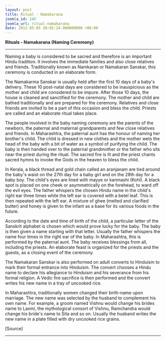 ```yaml
---
layout: post
title: Ritual - Namakarana
joomla_id: 145
joomla_url: ritual-namakarana
date: 2012-05-05 20:02:24.000000000 +00:00
---
```

**Rituals - Namakarana (Naming Ceremony)**

* * *

Naming a baby is considered to be sacred and therefore is an important Hindu tradition. It involves the immediate families and also close relatives and friends. Traditionally known as Namkaran or Namakaran Sanskar, this ceremony is conducted in an elaborate form.

The Namakarma Sanskar is usually held after the first 10 days of a baby's delivery. These 10 post-natal days are considered to be inauspicious as the mother and child are considered to be impure. After those 10 days, the house is cleaned and sanctified for the ceremony. The mother and child are bathed traditionally and are prepared for the ceremony. Relatives and close friends are invited to be a part of this occasion and bless the child. Priests are called and an elaborate ritual takes place.

The people involved in the baby naming ceremony are the parents of the newborn, the paternal and maternal grandparents and few close relatives and friends. In Maharashtra, the paternal aunt has the honour of naming her brother's child. The child is dressed in new clothes and the mother wets the head of the baby with a bit of water as a symbol of purifying the child. The baby is then handed over to the paternal grandmother or the father who sits near the priest during the ritual. The sacred fire is lit and the priest chants sacred hymns to invoke the Gods in the heaven to bless the child.

In Kerala, a black thread and gold chain called an aranjanam are tied around the baby's waist on the 27th day for a baby girl and on the 28th day for a baby boy. The child's eyes are lined with mayye or kanmashi (Kohl). A black spot is placed on one cheek or asymmetrically on the forehead, to ward off the evil eyes. The father whispers the chosen Hindu name in the child's right ear three times while the left ear is covered with a betel leaf. This is then repeated with the left ear. A mixture of ghee (melted and clarified butter) and honey is given to the infant as a base for its various foods in the future.

According to the date and time of birth of the child, a particular letter of the Sanskrit alphabet is chosen which would prove lucky for the baby. The baby is then given a name starting with that letter. Usually the father whispers the name four times in the right ear of the baby. In Maharashtra, this is performed by the paternal aunt. The baby receives blessings from all, including the priests. An elaborate feast is organized for the priests and the guests, as a closing event of the ceremony.

The Namakaran Sanskar is also performed on adult converts to Hinduism to mark their formal entrance into Hinduism. The convert chooses a Hindu name to declare his allegiance to Hinduism and his severance from his formal religion. A Vedic fire sacrifice is then performed and the convert writes his new name in a tray of uncooked rice.

In Maharashtra, traditionally women changed their birth-name upon marriage. The new name was selected by the husband to complement his own name. For example, a groom named Vishnu would change his brides name to Laxmi, the mythological consort of Vishnu, Ramchandra would change his bride's name to Sita and so on. Usually the husband writes the new name in a plate filled with dry uncooked rice grains.

[Source]

* * *







